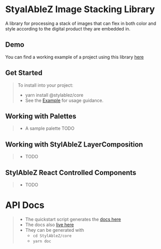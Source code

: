 # StyalAbleZ Image Stacking Library

A library for processing a stack of images that can flex in both color and style according to the digital product they are embedded in.

## Demo
You can find a working example of a project using this library [here](https://rhythmone.github.io/StylAbleZ/examples/dnd/build/)

## Get Started

> To install into your project:
> * yarn install @stylablez/core
> * See the [Example](./examples/dnd) for usage guidance.


## Working with Palettes
> * A sample palette TODO

## Working with StylAbleZ LayerComposition
> * TODO

## StylAbleZ React Controlled Components
> * TODO


# API Docs
> * The quickstart script generates the  [docs here](./core/docs/@stylizablez/core/0.1.0/index.html)
> * The docs also [live here](https://rhythmone.github.io/StylAbleZ/core/docs/) 
> * They can be generated with
>   * `cd StylAbleZ/core`
>   * `yarn doc`
